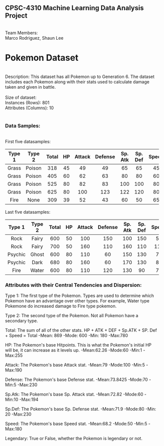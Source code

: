 <h2>CPSC-4310 Machine Learning Data Analysis Project</h2><br>
Team Members:<br>
Marco Rodriguez, 
Shaun Lee 
<br>
<h1> Pokemon Dataset </h1><br>
Description: This dataset has all Pokemon up to Generation 6. The dataset includes each Pokemon along with their stats used to calculate damage taken and given in battle. <br>
<br>
Size of dataset: <br>
Instances (Rows): 801<br>
Attributes (Columns): 10<br>
<br>
<h3>Data Samples:</h3><br>
First five datasamples:<br>


|Type 1   |Type 2   |Total   |HP   | Attack |Defense |Sp. Atk |Sp. Def |Speed |Legendary 
|:-:|:-:|:-:|:-:|:-:|:-:|:-:|:-:|:-:|:-:|
|Grass | Poison| 318| 45| 49|49|65|65|45|FALSE
|Grass | Poison| 405| 60| 62|63|80|80|60|FALSE
|Grass | Poison| 525| 80| 82|83|100|100|80|FALSE
|Grass | Poison| 625| 80| 100|123|122|120|80|FALSE
|Fire | None| 309| 39| 52|43|60|50|65|FALSE


Last five datasamples: <br>

|Type 1   |Type 2   |Total   |HP   | Attack |Defense |Sp. Atk |Sp. Def |Speed |Legendary 
|:-:|:-:|:-:|:-:|:-:|:-:|:-:|:-:|:-:|:-:|
|Rock | Fairy| 600| 50| 100|150|100|150|50|TRUE
|Rock	|Fairy|	700|	50|	160|	110|	160|	110|	110|	TRUE
|Psychic	|Ghost	|600	|80	|110	|60	|150	|130	|70	|TRUE
|Psychic	|Dark	|680	|80	|160	|60	|170	|130	|80	|TRUE
|Fire	|Water	|600	|80	|110	|120	|130	|90	|70	|TRUE


<h3>Attributes with their Central Tendencies and Dispersion:</h3>
Type 1: The first type of the Pokemon. Types are used to determine which Pokemon have an advantage over other types. For example, Water type Pokemone do increased damage to Fire type pokemon.

Type 2: The second type of the Pokemon. Not all Pokemon have a secondary type.

Total: The sum of all of the other stats. HP + ATK + DEF + Sp.ATK + SP. Def + Speed = Total
-Mean: 869
-Mode: 600
-Min: 180
-Max:780


HP: The Pokemon's base Hitpoints. This is what the Pokemon's initial HP will be, it can increase as it levels up.
-Mean:62.26
-Mode:60
-Min:1
-Max:255

Attack: The Pokemon's base Attack stat.
-Mean:79
-Mode:100
-Min:5
-Max:190


Defense: The Pokemon's base Defense stat.
-Mean:73.8425
-Mode:70
-Min:5
-Max:230


Sp.Atk: The Pokemon's base Sp. Attack stat.
-Mean:72.82
-Mode:60
-Min:10
-Max:194


Sp.Def: The Pokemon's base Sp. Defense stat.
-Mean:71.9
-Mode:80
-Min: 20
-Max:230


Speed: The Pokemon's base Speed stat.
-Mean:68.2
-Mode:50
-Min:5
-Max:180


Legendary: True or False, whether the Pokemon is legendary or not.

